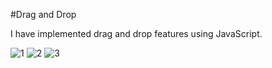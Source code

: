 #Drag and Drop

I have implemented drag and drop features using JavaScript.

![1](https://user-images.githubusercontent.com/78755964/192166057-ecb76619-35ee-4aca-a6c8-c5061fdd84b2.PNG)
![2](https://user-images.githubusercontent.com/78755964/192166052-53046fc1-d3cb-4c86-b18a-69a31ee8e03e.PNG)
![3](https://user-images.githubusercontent.com/78755964/192166054-9b2a485f-9b27-4fc4-9158-f4fc4e3e1f4e.PNG)
